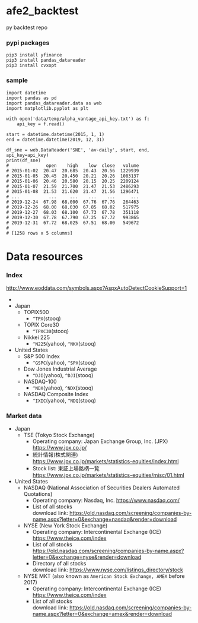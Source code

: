 # afe2_backtest

py backtest repo

### pypi packages

```
pip3 install yfinance
pip3 install pandas_datareader
pip3 install cvxopt
```

### sample

```
import datetime
import pandas as pd
import pandas_datareader.data as web
import matplotlib.pyplot as plt

with open('data/temp/alpha_vantage_api_key.txt') as f:
    api_key = f.read()

start = datetime.datetime(2015, 1, 1)
end = datetime.datetime(2019, 12, 31)

df_sne = web.DataReader('SNE', 'av-daily', start, end, api_key=api_key)
print(df_sne)
#              open    high    low  close   volume
# 2015-01-02  20.47  20.685  20.43  20.56  1229939
# 2015-01-05  20.45  20.450  20.21  20.26  1083137
# 2015-01-06  20.46  20.580  20.15  20.25  2209124
# 2015-01-07  21.59  21.700  21.47  21.53  2486293
# 2015-01-08  21.53  21.620  21.47  21.56  1296471
# ...           ...     ...    ...    ...      ...
# 2019-12-24  67.98  68.000  67.76  67.76   264463
# 2019-12-26  68.00  68.030  67.85  68.02   517975
# 2019-12-27  68.03  68.100  67.73  67.78   351118
# 2019-12-30  67.78  67.790  67.25  67.72   993865
# 2019-12-31  67.72  68.025  67.51  68.00   549672
#
# [1258 rows x 5 columns]
```

# Data resources

### Index

http://www.eoddata.com/symbols.aspx?AspxAutoDetectCookieSupport=1

- 
- Japan
    - TOPIX500
        - `^TPX`(stooq)
    - TOPIX Core30
        - `^TPXC30`(stooq)
    - Nikkei 225 
        - `^N225`(yahoo), `^NKX`(stooq)
- United States
    - S&P 500 Index
        - `^GSPC`(yahoo), `^SPX`(stooq)
    - Dow Jones Industrial Average
        - `^DJI`(yahoo), `^DJI`(stooq)
    - NASDAQ-100
        - `^NDX`(yahoo), `^NDX`(stooq)
    - NASDAQ Composite Index
        - `^IXIC`(yahoo), `^NDQ`(stooq)

### Market data

- Japan
    - TSE (Tokyo Stock Exchange)<br>
        - Operating company: Japan Exchange Group, Inc. (JPX)<br>
          https://www.jpx.co.jp/
        - 統計情報(株式関連)<br>
          https://www.jpx.co.jp/markets/statistics-equities/index.html
        - Stock list: 東証上場銘柄一覧<br>
          https://www.jpx.co.jp/markets/statistics-equities/misc/01.html
- United States
    - NASDAQ (National Association of Securities Dealers Automated Quotations)
        - Operating company: Nasdaq, Inc.
          https://www.nasdaq.com/
        - List of all stocks<br>
          download link: https://old.nasdaq.com/screening/companies-by-name.aspx?letter=0&exchange=nasdaq&render=download
    - NYSE (New York Stock Exchange)<br>
        - Operating company: Intercontinental Exchange (ICE)<br>
          https://www.theice.com/index
        - List of all stocks<br>
          https://old.nasdaq.com/screening/companies-by-name.aspx?letter=0&exchange=nyse&render=download  
        - Directory of all stocks<br>
          download link: https://www.nyse.com/listings_directory/stock
    - NYSE MKT (also known as `American Stock Exchange, AMEX` before 2017)
        - Operating company: Intercontinental Exchange (ICE)<br>
          https://www.theice.com/index
        - List of all stocks<br>
          download link: https://old.nasdaq.com/screening/companies-by-name.aspx?letter=0&exchange=amex&render=download
